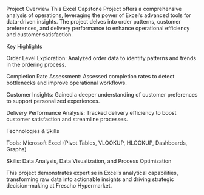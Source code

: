 Project Overview This Excel Capstone Project offers a comprehensive analysis of operations, leveraging the power of Excel’s advanced tools for data-driven insights. The project delves into order patterns, customer preferences, and delivery performance to enhance operational efficiency and customer satisfaction.

Key Highlights

Order Level Exploration: Analyzed order data to identify patterns and trends in the ordering process.

Completion Rate Assessment: Assessed completion rates to detect bottlenecks and improve operational workflows.

Customer Insights: Gained a deeper understanding of customer preferences to support personalized experiences.

Delivery Performance Analysis: Tracked delivery efficiency to boost customer satisfaction and streamline processes.

Technologies & Skills

Tools: Microsoft Excel (Pivot Tables, VLOOKUP, HLOOKUP, Dashboards, Graphs)

Skills: Data Analysis, Data Visualization, and Process Optimization

This project demonstrates expertise in Excel’s analytical capabilities, transforming raw data into actionable insights and driving strategic decision-making at Frescho Hypermarket.
